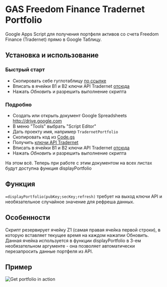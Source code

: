 # GAS Freedom Finance Tradernet Portfolio
Google Apps Script для получения портфеля активов со счета Freedom Finance (Tradernet) прямо в Google Таблицу.

## Установка и использование
### Быстрый старт
* Скопировать себе гуглотаблицу [по ссылке](https://docs.google.com/spreadsheets/d/1L7r-2aWGWZBuUjcmlxpzPjvKYzyFeK-EyKs3T2bLM3o/copy)
* Вписать в ячейки B1 и B2 ключи API Tradernet [отсюда](https://tradernet.ru/tradernet-api/auth-api)
* Нажать _Обновить_ и разрешить выполнение скрипта

### Подробно
* Создать или открыть документ Google Spreadsheets http://drive.google.com
* В меню "Tools" выбрать "Script Editor"
* Дать проекту имя, например `TradernetPortfolio`
* Скопировать код из [Code.gs](https://raw.githubusercontent.com/ivazin/gas-freedom-finance-tradernet/master/Code.gs)
* Получить [ключи API Tradernet](https://tradernet.ru/tradernet-api/auth-api)
* Вписать в ячейки B1 и B2 ключи API Tradernet [отсюда](https://tradernet.ru/tradernet-api/auth-api)
* Нажать _Обновить_ и разрешить выполнение скрипта

На этом всё. Теперь при работе с этим документом на всех листах будут доступна функция displayPortfolio

## Функция
`=displayPortfolio(pubKey;secKey;refresh)`
требует на выход ключи API и необязательное случайное значение для рефреша данных.

## Особенности
Скрипт резервирует ячейку Z1 (самая правая ячейка первой строки), в которую вставляет текущее время на каждом нажатии Обновить. Данная ячейка используется в функции displayPortfolio в 3-ем необязательном аргументе - она позволяет автоматически перезапросить данные портфеля из API.

## Пример
![Get portfolio in action](https://github.com/ivazin/gas-freedom-finance-tradernet/master/portfolio.png)

